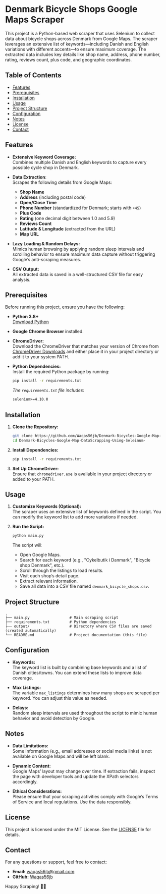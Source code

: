 # Denmark Bicycle Shops Google Maps Scraper

This project is a Python-based web scraper that uses Selenium to collect data about bicycle shops across Denmark from Google Maps. The scraper leverages an extensive list of keywords—including Danish and English variations with different accents—to ensure maximum coverage. The extracted data includes key details like shop name, address, phone number, rating, reviews count, plus code, and geographic coordinates.

## Table of Contents

- [Features](#features)
- [Prerequisites](#prerequisites)
- [Installation](#installation)
- [Usage](#usage)
- [Project Structure](#project-structure)
- [Configuration](#configuration)
- [Notes](#notes)
- [License](#license)
- [Contact](#contact)

## Features

- **Extensive Keyword Coverage:**  
  Combines multiple Danish and English keywords to capture every possible cycle shop in Denmark.
  
- **Data Extraction:**  
  Scrapes the following details from Google Maps:
  - **Shop Name**
  - **Address** (including postal code)
  - **Open/Close Time**
  - **Phone Number** (standardized for Denmark; starts with `+45`)
  - **Plus Code**
  - **Rating** (one decimal digit between 1.0 and 5.9)
  - **Reviews Count**
  - **Latitude & Longitude** (extracted from the URL)
  - **Map URL**

- **Lazy Loading & Random Delays:**  
  Mimics human browsing by applying random sleep intervals and scrolling behavior to ensure maximum data capture without triggering Google’s anti-scraping measures.

- **CSV Output:**  
  All extracted data is saved in a well-structured CSV file for easy analysis.

## Prerequisites

Before running this project, ensure you have the following:

- **Python 3.8+**  
  [Download Python](https://www.python.org/downloads/)

- **Google Chrome Browser** installed.

- **ChromeDriver:**  
  Download the ChromeDriver that matches your version of Chrome from [ChromeDriver Downloads](https://chromedriver.chromium.org/downloads) and either place it in your project directory or add it to your system PATH.

- **Python Dependencies:**  
  Install the required Python package by running:
  
  ```bash
  pip install -r requirements.txt
  ```
  
  *The `requirements.txt` file includes:*
  
  ```txt
  selenium>=4.10.0
  ```

## Installation

1. **Clone the Repository:**

   ```bash
   git clone https://github.com/Waqas56jb/Denmark-Bicycles-Google-Map-DataScrapping-Using-Seleinum-.git
   cd Denmark-Bicycles-Google-Map-DataScrapping-Using-Seleinum-
   ```

2. **Install Dependencies:**

   ```bash
   pip install -r requirements.txt
   ```

3. **Set Up ChromeDriver:**  
   Ensure that `chromedriver.exe` is available in your project directory or added to your PATH.

## Usage

1. **Customize Keywords (Optional):**  
   The scraper uses an extensive list of keywords defined in the script. You can modify the keyword list to add more variations if needed.

2. **Run the Script:**

   ```bash
   python main.py
   ```

   The script will:
   - Open Google Maps.
   - Search for each keyword (e.g., "Cykelbutik i Danmark", "Bicycle shop Denmark", etc.).
   - Scroll through the listings to load results.
   - Visit each shop’s detail page.
   - Extract relevant information.
   - Save all data into a CSV file named `denmark_bicycle_shops.csv`.

## Project Structure

```
.
├── main.py                  # Main scraping script
├── requirements.txt         # Python dependencies
├── output/                  # Directory where CSV files are saved (created automatically)
└── README.md                # Project documentation (this file)
```

## Configuration

- **Keywords:**  
  The keyword list is built by combining base keywords and a list of Danish cities/towns. You can extend these lists to improve data coverage.

- **Max Listings:**  
  The variable `max_listings` determines how many shops are scraped per keyword. You can adjust this value as needed.

- **Delays:**  
  Random sleep intervals are used throughout the script to mimic human behavior and avoid detection by Google.

## Notes

- **Data Limitations:**  
  Some information (e.g., email addresses or social media links) is not available on Google Maps and will be left blank.
  
- **Dynamic Content:**  
  Google Maps’ layout may change over time. If extraction fails, inspect the page with developer tools and update the XPath selectors accordingly.

- **Ethical Considerations:**  
  Please ensure that your scraping activities comply with Google’s Terms of Service and local regulations. Use the data responsibly.

## License

This project is licensed under the MIT License. See the [LICENSE](LICENSE) file for details.

## Contact

For any questions or support, feel free to contact:
- **Email:** waqas56jb@gmail.com
- **GitHub:** [Waqas56jb](https://github.com/Waqas56jb)

Happy Scraping! 🚴‍♂️
```
 